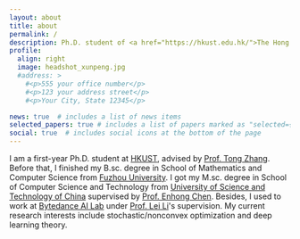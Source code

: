 ```yaml
---
layout: about
title: about
permalink: /
description: Ph.D. student of <a href="https://hkust.edu.hk/">The Hong Kong University of Science and Technology</a>
profile:
  align: right
  image: headshot_xunpeng.jpg
  #address: >
    #<p>555 your office number</p>
    #<p>123 your address street</p>
    #<p>Your City, State 12345</p>

news: true  # includes a list of news items
selected_papers: true # includes a list of papers marked as "selected={true}"
social: true  # includes social icons at the bottom of the page
---
```


I am a first-year Ph.D. student at [HKUST](https://hkust.edu.hk/), advised by [Prof. Tong Zhang](http://tongzhang-ml.org/).
Before that, I finished my B.sc. degree in School of Mathematics and Computer Science from [Fuzhou University](https://www.fzu.edu.cn/).
I got my M.sc. degree in School of Computer Science and Technology from [University of Science and Technology of China](https://www.ustc.edu.cn/) supervised by [Prof. Enhong Chen](http://staff.ustc.edu.cn/~cheneh/).
Besides, I used to work at [Bytedance AI Lab](https://ailab.bytedance.com/) under [Prof. Lei Li](https://sites.cs.ucsb.edu/~lilei/)'s supervision.
My current research interests include stochastic/nonconvex optimization and deep learning theory.